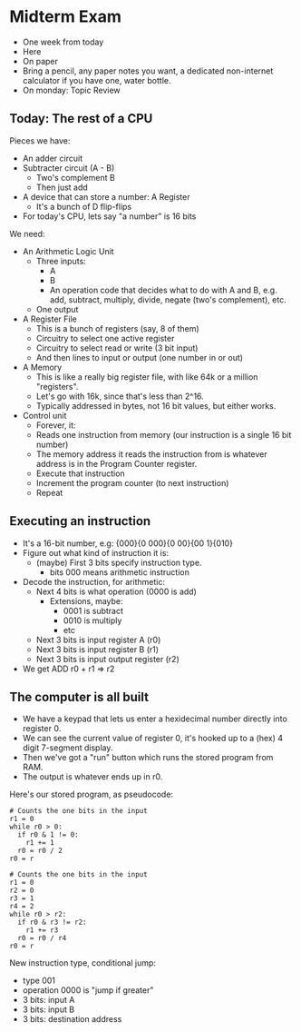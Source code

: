 
# Midterm Exam

- One week from today
- Here
- On paper
- Bring a pencil, any paper notes you want, a dedicated non-internet
  calculator if you have one, water bottle.
- On monday: Topic Review

## Today: The rest of a CPU

Pieces we have:

- An adder circuit
- Subtracter circuit (A - B)
  - Two's complement B
  - Then just add
- A device that can store a number: A Register
  - It's a bunch of D flip-flips
- For today's CPU, lets say "a number" is 16 bits

We need:

- An Arithmetic Logic Unit
  - Three inputs:
    - A
    - B
    - An operation code that decides what to do with
      A and B, e.g. add, subtract, multiply, divide,
      negate (two's complement), etc.
  - One output
- A Register File
  - This is a bunch of registers (say, 8 of them)
  - Circuitry to select one active register
  - Circuitry to select read or write (3 bit input)
  - And then lines to input or output (one number in or out)
- A Memory
  - This is like a really big register file, with
    like 64k or a million "registers".
  - Let's go with 16k, since that's less than 2^16.
  - Typically addressed in bytes, not 16 bit values,
    but either works.
- Control unit
  - Forever, it:
  - Reads one instruction from memory (our instruction is
    a single 16 bit number)
  - The memory address it reads the instruction from is
    whatever address is in the Program Counter register.
  - Execute that instruction
  - Increment the program counter (to next instruction)
  - Repeat

## Executing an instruction

- It's a 16-bit number, e.g: {000}{0 000}{0 00}{00 1}{010}
- Figure out what kind of instruction it is:
  - (maybe) First 3 bits specify instruction type.
    - bits 000 means arithmetic instruction
- Decode the instruction, for arithmetic:
  - Next 4 bits is what operation (0000 is add)
    - Extensions, maybe:
      - 0001 is subtract
      - 0010 is multiply
      - etc
  - Next 3 bits is input register A (r0)
  - Next 3 bits is input register B (r1)
  - Next 3 bits is input output register (r2)
- We get ADD r0 + r1 => r2


## The computer is all built

- We have a keypad that lets us enter a hexidecimal
  number directly into register 0.
- We can see the current value of register 0, it's hooked
  up to a (hex) 4 digit 7-segment display.
- Then we've got a "run" button which runs the stored program
  from RAM.
- The output is whatever ends up in r0.

Here's our stored program, as pseudocode:

```
# Counts the one bits in the input
r1 = 0
while r0 > 0:
  if r0 & 1 != 0:
    r1 += 1
  r0 = r0 / 2
r0 = r
```

```
# Counts the one bits in the input
r1 = 0
r2 = 0
r3 = 1
r4 = 2
while r0 > r2:
  if r0 & r3 != r2:
    r1 += r3
  r0 = r0 / r4
r0 = r
```

New instruction type, conditional jump:

- type 001
- operation 0000 is "jump if greater"
- 3 bits: input A
- 3 bits: input B
- 3 bits: destination address







